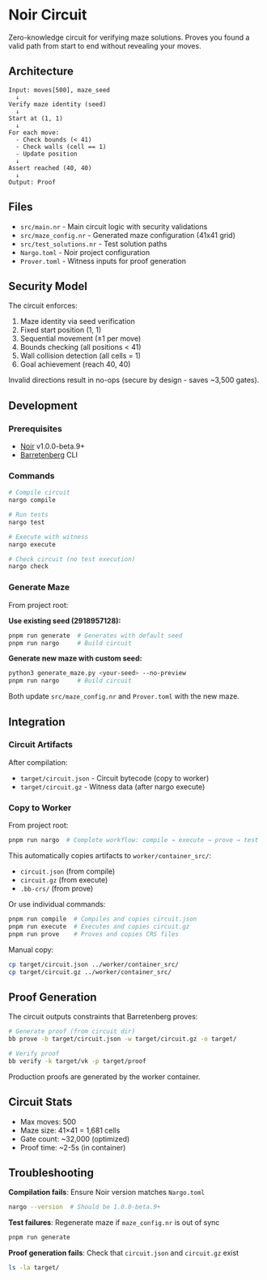 # Noir Circuit

Zero-knowledge circuit for verifying maze solutions. Proves you found a valid path from start to end without revealing your moves.

## Architecture

```
Input: moves[500], maze_seed
  ↓
Verify maze identity (seed)
  ↓
Start at (1, 1)
  ↓
For each move:
  - Check bounds (< 41)
  - Check walls (cell == 1)
  - Update position
  ↓
Assert reached (40, 40)
  ↓
Output: Proof
```

## Files

- `src/main.nr` - Main circuit logic with security validations
- `src/maze_config.nr` - Generated maze configuration (41x41 grid)
- `src/test_solutions.nr` - Test solution paths
- `Nargo.toml` - Noir project configuration
- `Prover.toml` - Witness inputs for proof generation

## Security Model

The circuit enforces:
1. Maze identity via seed verification
2. Fixed start position (1, 1)
3. Sequential movement (±1 per move)
4. Bounds checking (all positions < 41)
5. Wall collision detection (all cells = 1)
6. Goal achievement (reach 40, 40)

Invalid directions result in no-ops (secure by design - saves ~3,500 gates).

## Development

### Prerequisites

- [Noir](https://noir-lang.org/docs/getting_started/installation/) v1.0.0-beta.9+
- [Barretenberg](https://github.com/AztecProtocol/aztec-packages/tree/master/barretenberg) CLI

### Commands

```bash
# Compile circuit
nargo compile

# Run tests
nargo test

# Execute with witness
nargo execute

# Check circuit (no test execution)
nargo check
```

### Generate Maze

From project root:

**Use existing seed (2918957128):**
```bash
pnpm run generate  # Generates with default seed
pnpm run nargo     # Build circuit
```

**Generate new maze with custom seed:**
```bash
python3 generate_maze.py <your-seed> --no-preview
pnpm run nargo     # Build circuit
```

Both update `src/maze_config.nr` and `Prover.toml` with the new maze.

## Integration

### Circuit Artifacts

After compilation:
- `target/circuit.json` - Circuit bytecode (copy to worker)
- `target/circuit.gz` - Witness data (after nargo execute)

### Copy to Worker

From project root:
```bash
pnpm run nargo  # Complete workflow: compile → execute → prove → test
```

This automatically copies artifacts to `worker/container_src/`:
- `circuit.json` (from compile)
- `circuit.gz` (from execute)
- `.bb-crs/` (from prove)

Or use individual commands:
```bash
pnpm run compile  # Compiles and copies circuit.json
pnpm run execute  # Executes and copies circuit.gz
pnpm run prove    # Proves and copies CRS files
```

Manual copy:
```bash
cp target/circuit.json ../worker/container_src/
cp target/circuit.gz ../worker/container_src/
```

## Proof Generation

The circuit outputs constraints that Barretenberg proves:

```bash
# Generate proof (from circuit dir)
bb prove -b target/circuit.json -w target/circuit.gz -o target/

# Verify proof
bb verify -k target/vk -p target/proof
```

Production proofs are generated by the worker container.

## Circuit Stats

- Max moves: 500
- Maze size: 41×41 = 1,681 cells
- Gate count: ~32,000 (optimized)
- Proof time: ~2-5s (in container)

## Troubleshooting

**Compilation fails**: Ensure Noir version matches `Nargo.toml`
```bash
nargo --version  # Should be 1.0.0-beta.9+
```

**Test failures**: Regenerate maze if `maze_config.nr` is out of sync
```bash
pnpm run generate
```

**Proof generation fails**: Check that `circuit.json` and `circuit.gz` exist
```bash
ls -la target/
```
